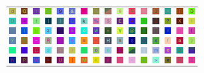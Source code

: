 <table>
<tr>
<td><img src="64.gif"></td>
<td><img src="51.gif"></td>
<td><img src="3A.gif"></td>
<td><img src="74.gif"></td>
<td><img src="39.gif"></td>
<td><img src="26.gif"></td>
<td><img src="46.gif"></td>
<td><img src="5E.gif"></td>
<td><img src="gr3.gif"></td>
<td><img src="67.gif"></td>
<td><img src="71.gif"></td>
<td><img src="2C.gif"></td>
<td><img src="33.gif"></td>
<td><img src="2D.gif"></td>
<td><img src="5B.gif"></td>
<td><img src="44.gif"></td>
</tr>
<tr>
<td><img src="42.gif"></td>
<td><img src="3C.gif"></td>
<td><img src="31.gif"></td>
<td><img src="7B.gif"></td>
<td><img src="7D.gif"></td>
<td><img src="47.gif"></td>
<td><img src="6B.gif"></td>
<td><img src="25.gif"></td>
<td><img src="24.gif"></td>
<td><img src="45.gif"></td>
<td><img src="34.gif"></td>
<td><img src="69.gif"></td>
<td><img src="4A.gif"></td>
<td><img src="3F.gif"></td>
<td><img src="58.gif"></td>
<td><img src="6C.gif"></td>
</tr>
<tr>
<td><img src="3B.gif"></td>
<td><img src="49.gif"></td>
<td><img src="62.gif"></td>
<td><img src="7A.gif"></td>
<td><img src="4E.gif"></td>
<td><img src="73.gif"></td>
<td><img src="6F.gif"></td>
<td><img src="77.gif"></td>
<td><img src="3D.gif"></td>
<td><img src="56.gif"></td>
<td><img src="40.gif"></td>
<td><img src="41.gif"></td>
<td><img src="37.gif"></td>
<td><img src="76.gif"></td>
<td><img src="72.gif"></td>
<td><img src="28.gif"></td>
</tr>
<tr>
<td><img src="79.gif"></td>
<td><img src="54.gif"></td>
<td><img src="5F.gif"></td>
<td><img src="52.gif"></td>
<td><img src="59.gif"></td>
<td><img src="35.gif"></td>
<td><img src="75.gif"></td>
<td><img src="2A.gif"></td>
<td><img src="48.gif"></td>
<td><img src="6E.gif"></td>
<td><img src="38.gif"></td>
<td><img src="4F.gif"></td>
<td><img src="78.gif"></td>
<td><img src="66.gif"></td>
<td><img src="61.gif"></td>
<td><img src="29.gif"></td>
</tr>
<tr>
<td><img src="60.gif"></td>
<td><img src="7C.gif"></td>
<td><img src="43.gif"></td>
<td><img src="32.gif"></td>
<td><img src="2E.gif"></td>
<td><img src="2F.gif"></td>
<td><img src="21.gif"></td>
<td><img src="30.gif"></td>
<td><img src="36.gif"></td>
<td><img src="4C.gif"></td>
<td><img src="gr2.gif"></td>
<td><img src="6A.gif"></td>
<td><img src="6D.gif"></td>
<td><img src="63.gif"></td>
<td><img src="5A.gif"></td>
<td><img src="gr1.gif"></td>
</tr>
<tr>
<td><img src="68.gif"></td>
<td><img src="50.gif"></td>
<td><img src="57.gif"></td>
<td><img src="7E.gif"></td>
<td><img src="55.gif"></td>
<td><img src="5D.gif"></td>
<td><img src="4D.gif"></td>
<td><img src="4B.gif"></td>
<td><img src="23.gif"></td>
<td><img src="70.gif"></td>
<td><img src="27.gif"></td>
<td><img src="2B.gif"></td>
<td><img src="3E.gif"></td>
<td><img src="65.gif"></td>
<td><img src="22.gif"></td>
<td><img src="53.gif"></td>
</tr>
</table>
